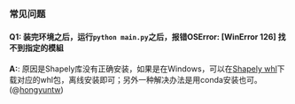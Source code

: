 ### 常见问题


#### Q1: 装完环境之后，运行`python main.py`之后，报错**OSError: [WinError 126] 找不到指定的模組**
**A:**: 原因是Shapely库没有正确安装，如果是在Windows，可以在[Shapely whl](https://www.lfd.uci.edu/~gohlke/pythonlibs/#shapely)下载对应的whl包，离线安装即可；另外一种解决办法是用conda安装也可。(@[hongyuntw](https://github.com/hongyuntw))
